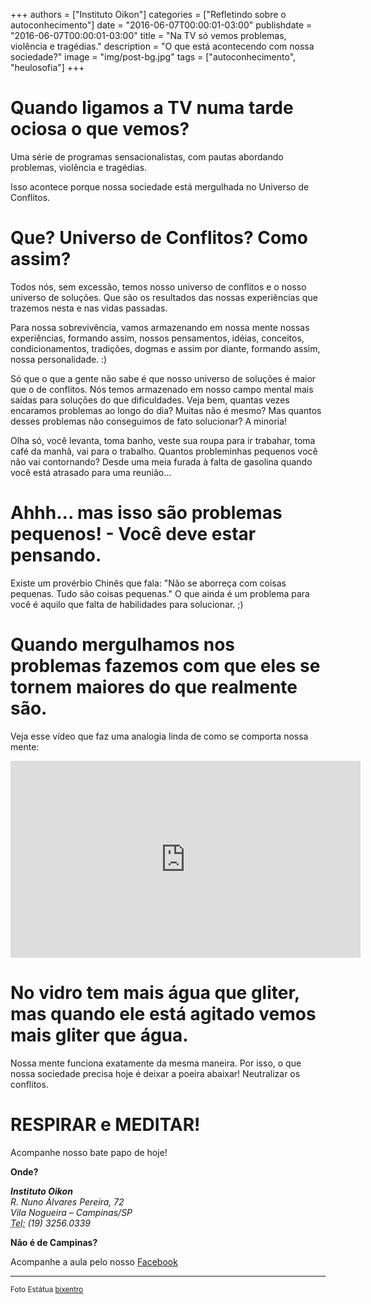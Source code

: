 +++
authors = ["Instituto Oikon"]
categories = ["Refletindo sobre o autoconhecimento"]
date = "2016-06-07T00:00:01-03:00"
publishdate = "2016-06-07T00:00:01-03:00"
title = "Na TV só vemos problemas, violência e tragédias."
description = "O que está acontecendo com nossa sociedade?"
image = "img/post-bg.jpg"
tags = ["autoconhecimento", "heulosofia"]
+++



# Quando ligamos a TV numa tarde ociosa o que vemos?

Uma série de programas sensacionalistas, com pautas abordando problemas, violência e tragédias.

Isso acontece porque nossa sociedade está mergulhada no Universo de Conflitos.

# Que? Universo de Conflitos? Como assim?

Todos nós, sem excessão, temos nosso universo de conflitos e o nosso universo de soluções. Que são os resultados das nossas experiências que trazemos nesta e nas vidas passadas.

Para nossa sobrevivência, vamos armazenando em nossa mente nossas experiências, formando assim, nossos pensamentos, idéias, conceitos, condicionamentos, tradições, dogmas e assim por diante, formando assim, nossa personalidade. :)

Só que o que a gente não sabe é que nosso universo de soluções é maior que o de conflitos. Nós temos armazenado em nosso campo mental mais saídas para soluções do que dificuldades. Veja bem, quantas vezes encaramos problemas ao longo do dia?
Muitas não é mesmo? Mas quantos desses problemas não conseguimos de fato solucionar? A minoria!

Olha só, você levanta, toma banho, veste sua roupa para ir trabahar, toma café da manhã, vai para o trabalho. Quantos probleminhas pequenos você não vai contornando? Desde uma meia furada à falta de gasolina quando você está atrasado para uma reunião...

# Ahhh... mas isso são problemas pequenos! - Você deve estar pensando.

Existe um provérbio Chinês que fala: "Não se aborreça com coisas pequenas. Tudo são coisas pequenas."
O que ainda é um problema para você é aquilo que falta de habilidades para solucionar. ;)

# Quando mergulhamos nos problemas fazemos com que eles se tornem maiores do que realmente são.

Veja esse vídeo que faz uma analogia linda de como se comporta nossa mente:

<iframe width="560" height="315" src="https://www.youtube.com/embed/eW87oYRt5-g" frameborder="0" allowfullscreen></iframe>

# No vidro tem mais água que gliter, mas quando ele está agitado vemos mais gliter que água.

Nossa mente funciona exatamente da mesma maneira. Por isso, o que nossa sociedade precisa hoje é deixar a poeira abaixar! Neutralizar os conflitos.

# RESPIRAR e MEDITAR!


Acompanhe nosso bate papo de hoje!

**Onde?**

<address>
  <strong>Instituto Oikon</strong><br>
  R. Nuno Álvares Pereira, 72<br>
  Vila Nogueira – Campinas/SP<br>
  <abbr title="Phone">Tel:</abbr> (19) 3256.0339
</address>


**Não é de Campinas?**

Acompanhe a aula pelo nosso [Facebook][a41c6f3b]

  [a41c6f3b]: https://www.facebook.com/autoconexao/


---
<small>Foto Estátua [bixentro](https://www.flickr.com/photos/bixentro/)</small>
